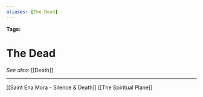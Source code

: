 ```yaml
---
aliases: [The Dead]
---
```


**Tags:** 
# The Dead
*See also:* [[Death]]
___
[[Saint Ena Mora - Silence & Death]]
[[The Spiritual Plane]]